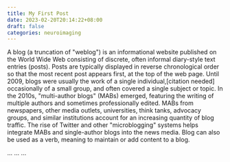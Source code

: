 ```yaml
---
title: My First Post
date: 2023-02-20T20:14:22+08:00
draft: false
categories: neuroimaging
---
```


A blog (a truncation of "weblog") is an informational website published on the World Wide Web consisting of discrete, often informal diary-style text entries (posts). Posts are typically displayed in reverse chronological order so that the most recent post appears first, at the top of the web page. Until 2009, blogs were usually the work of a single individual,[citation needed] occasionally of a small group, and often covered a single subject or topic. In the 2010s, "multi-author blogs" (MABs) emerged, featuring the writing of multiple authors and sometimes professionally edited. MABs from newspapers, other media outlets, universities, think tanks, advocacy groups, and similar institutions account for an increasing quantity of blog traffic. The rise of Twitter and other "microblogging" systems helps integrate MABs and single-author blogs into the news media. Blog can also be used as a verb, meaning to maintain or add content to a blog.

<head>
    ...
    <script src='//unpkg.com/valine/dist/Valine.min.js'></script>
    ...
</head>
<body>
    ...
    <div id="vcomment"></div>
    <script>
        new Valine({
            el: '#vcomment' ,
            appId: 'G6EeVcyN7NoVkKDfIa7RP05Z-MdYXbMMI',
            appKey: '9s1pti9cxv64ejg6lAn8NLnR',
            lang: 'en',
            serverURLs: 'https://g6eevcyn.api.lncldglobal.com'
        });
    </script>
</body>